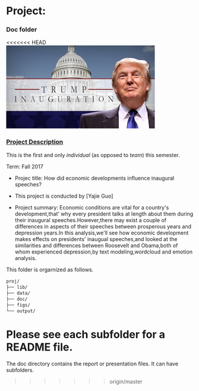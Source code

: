 # Project: 
### Doc folder

<<<<<<< HEAD
![image](figs/title.jpg)

### [Project Description](doc/)
This is the first and only *individual* (as opposed to *team*) this semester. 

Term: Fall 2017

+ Projec title: How did economic developments influence inaugural speeches?
+ This project is conducted by [Yajie Guo]

+ Project summary: Economic conditions are vital for a country's development,that' why every president talks at length about them during their inaugural speeches.However,there may exist a couple of differences in aspects of their speeches between prosperous years and depression years.In this analysis,we'll see how economic development makes effects on presidents' inaugual speeches,and looked at the similarities and differences between Roosevelt and Obama,both of whom experienced depression,by text modeling,wordcloud and emotion analysis.

This folder is orgarnized as follows.

```
proj/
├── lib/
├── data/
├── doc/
├── figs/
└── output/
```

Please see each subfolder for a README file.
=======
The doc directory contains the report or presentation files. It can have subfolders.  
>>>>>>> origin/master
